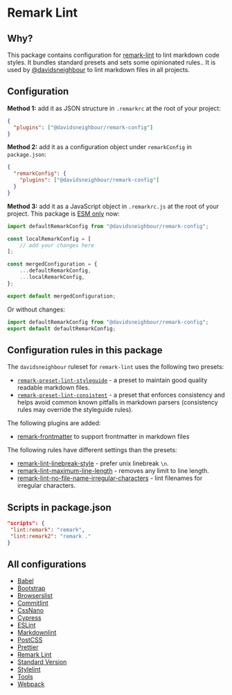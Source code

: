 # Remark Lint

## Why?

This package contains configuration for [remark-lint](https://github.com/remarkjs/remark-lint/) to lint markdown code styles. It bundles standard presets and sets some opinionated rules.. It is used by [@davidsneighbour](https://github.com/davidsneighbour) to lint markdown files in all projects.

## Configuration

**Method 1:** add it as JSON structure in `.remarkrc` at the root of your project:

```json
{
  "plugins": ["@davidsneighbour/remark-config"]
}
```

**Method 2:** add it as a configuration object under `remarkConfig` in `package.json`:

```json
{
  "remarkConfig": {
    "plugins": ["@davidsneighbour/remark-config"]
  }
}
```

**Method 3:** add it as a JavaScript object in `.remarkrc.js` at the root of your project. This package is [ESM only](https://gist.github.com/davidsneighbour/0efcc9b24d21e6226c973e401a413b2c) now:

```js
import defaultRemarkConfig from "@davidsneighbour/remark-config";

const localRemarkConfig = [
    // add your changes here
];

const mergedConfiguration = {
    ...defaultRemarkConfig,
    ...localRemarkConfig,
};

export default mergedConfiguration;
```

Or without changes:

```js
import defaultRemarkConfig from "@davidsneighbour/remark-config";
export default defaultRemarkConfig;
```

## Configuration rules in this package

The `davidsneighbour` ruleset for `remark-lint` uses the following two presets:

*   [`remark-preset-lint-styleguide`](https://www.npmjs.com/package/remark-preset-lint-styleguide) - a preset to maintain good quality readable markdown files.
*   [`remark-preset-lint-consistent`](https://www.npmjs.com/package/remark-preset-lint-consistent) - a preset that enforces consistency and helps avoid common known pitfalls in markdown parsers (consistency rules may override the styleguide rules).

The following plugins are added:

*   [remark-frontmatter](https://github.com/remarkjs/remark-frontmatter) to support frontmatter in markdown files

The following rules have different settings than the presets:

*   [remark-lint-linebreak-style](https://github.com/remarkjs/remark-lint/tree/main/packages/remark-lint-linebreak-style) - prefer unix linebreak `\n`.
*   [remark-lint-maximum-line-length](https://github.com/remarkjs/remark-lint/tree/main/packages/remark-lint-maximum-line-length) - removes any limit to line length.
*   [remark-lint-no-file-name-irregular-characters](https://github.com/remarkjs/remark-lint/tree/main/packages/remark-lint-no-file-name-irregular-characters) - lint filenames for irregular characters.

## Scripts in package.json

```json
"scripts": {
 "lint:remark": "remark",
 "lint:remark2": "remark ."
}
```

## All configurations

*   [Babel](/packages/babel-config)
*   [Bootstrap](/packages/bootstrap-config)
*   [Browserslist](/packages/browserslist-config)
*   [Commitlint](/packages/commitlint-config)
*   [CssNano](/packages/cssnano-config)
*   [Cypress](/packages/cypress-config)
*   [ESLint](/packages/eslint-config)
*   [Markdownlint](/packages/markdownlint-config)
*   [PostCSS](/packages/postcss-config)
*   [Prettier](/packages/prettier-config)
*   [Remark Lint](/packages/remark-config)
*   [Standard Version](/packages/standard-version-config)
*   [Stylelint](/packages/stylelint-config)
*   [Tools](/packages/tools)
*   [Webpack](/packages/webpack-config)
